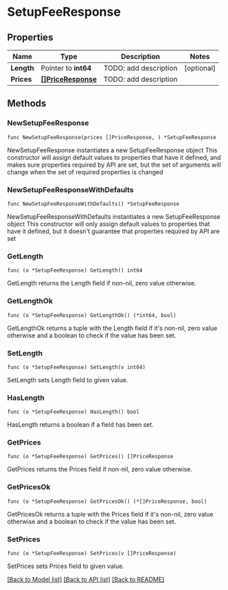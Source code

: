 # SetupFeeResponse

## Properties

Name | Type | Description | Notes
------------ | ------------- | ------------- | -------------
**Length** | Pointer to **int64** | TODO: add description | [optional] 
**Prices** | [**[]PriceResponse**](PriceResponse.md) | TODO: add description | 

## Methods

### NewSetupFeeResponse

`func NewSetupFeeResponse(prices []PriceResponse, ) *SetupFeeResponse`

NewSetupFeeResponse instantiates a new SetupFeeResponse object
This constructor will assign default values to properties that have it defined,
and makes sure properties required by API are set, but the set of arguments
will change when the set of required properties is changed

### NewSetupFeeResponseWithDefaults

`func NewSetupFeeResponseWithDefaults() *SetupFeeResponse`

NewSetupFeeResponseWithDefaults instantiates a new SetupFeeResponse object
This constructor will only assign default values to properties that have it defined,
but it doesn't guarantee that properties required by API are set

### GetLength

`func (o *SetupFeeResponse) GetLength() int64`

GetLength returns the Length field if non-nil, zero value otherwise.

### GetLengthOk

`func (o *SetupFeeResponse) GetLengthOk() (*int64, bool)`

GetLengthOk returns a tuple with the Length field if it's non-nil, zero value otherwise
and a boolean to check if the value has been set.

### SetLength

`func (o *SetupFeeResponse) SetLength(v int64)`

SetLength sets Length field to given value.

### HasLength

`func (o *SetupFeeResponse) HasLength() bool`

HasLength returns a boolean if a field has been set.

### GetPrices

`func (o *SetupFeeResponse) GetPrices() []PriceResponse`

GetPrices returns the Prices field if non-nil, zero value otherwise.

### GetPricesOk

`func (o *SetupFeeResponse) GetPricesOk() (*[]PriceResponse, bool)`

GetPricesOk returns a tuple with the Prices field if it's non-nil, zero value otherwise
and a boolean to check if the value has been set.

### SetPrices

`func (o *SetupFeeResponse) SetPrices(v []PriceResponse)`

SetPrices sets Prices field to given value.



[[Back to Model list]](../README.md#documentation-for-models) [[Back to API list]](../README.md#documentation-for-api-endpoints) [[Back to README]](../README.md)


